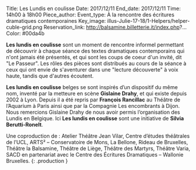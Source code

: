 Title: Les Lundis en coulisse
Date: 2017/12/11
End_date: 2017/12/11
Time: 14h00 à 18h00
Piece_author:
Event_type: À la rencontre des écritures dramatiques contemporaines
Key_image: illus-Julie-17-18/1-Helpers/helper-cuble-grid.png
Reservation_link: http://balsamine.billetterie.it/index.php?...
Color: #00da4b

**Les lundis en coulisse** sont un moment de rencontre informel permettant de découvrir à chaque séance des textes dramatiques contemporains qui n'ont jamais été présentés, et qui sont les coups de coeur d'un invité, dit "Le Passeur".
Les rôles des pièces sont distribués au cours de la séance à ceux qui ont envie de s'aventurer dans une "lecture découverte" à voix haute, tandis que d'autres écoutent.

**Les lundis en coulisse** belges se sont inspirés d’un dispositif du même nom, inventé par la metteure en scène **Gislaine Drahy**, et qui existe depuis 2002 à Lyon. Depuis il a été repris par **François Rancillac** au Théâtre de l’Aquarium à Paris ainsi que par la Compagnie Les encombrants à Dijon. Nous remercions Gislaine Drahy de nous avoir permis l’organisation des Lundis en Belgique. Ici **Les lundis en coulisse** sont une initiative de **Silvia Berutti-Ronelt**.

Une coproduction de
:   Atelier Théâtre Jean Vilar, Centre d’études théâtrales de l’UCL, ARTS² – Conservatoire de Mons, La Bellone, Rideau de Bruxelles, Théâtre la Balsamine, Théâtre de Liège, Théâtre des Martyrs, Théâtre Varia, SACD  en partenariat avec le Centre des Écritures Dramatiques – Wallonie Bruxelles.
{: .production }
